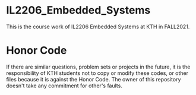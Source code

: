 # IL2206_Embedded_Systems
This is the course work of IL2206 Embedded Systems at KTH in FALL2021.
# Honor Code
If there are similar questions, problem sets or projects in the future, it is the responsibility of KTH students not to copy or modify these codes, or other files because it is against the Honor Code. The owner of this repository doesn't take any commitment for other's faults.

